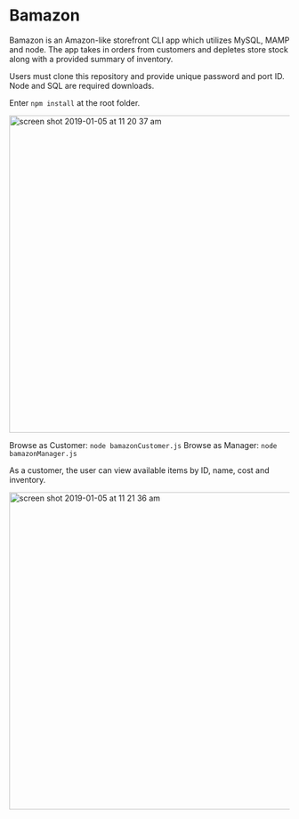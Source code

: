 # Bamazon

Bamazon is an Amazon-like storefront CLI app which utilizes MySQL, MAMP and node. The app takes in orders from customers and depletes store stock along with a provided summary of inventory.

Users must clone this repository and provide unique password and port ID.
Node and SQL are required downloads.

Enter `npm install` at the root folder.

<img width="571" alt="screen shot 2019-01-05 at 11 20 37 am" src="https://user-images.githubusercontent.com/39817046/50727459-c6784400-10e0-11e9-9c2d-9b39852c7268.png">

Browse as Customer: `node bamazonCustomer.js`
Browse as Manager: `node bamazonManager.js`

As a customer, the user can view available items by ID, name, cost and inventory.

<img width="571" alt="screen shot 2019-01-05 at 11 21 36 am" src="https://user-images.githubusercontent.com/39817046/50727478-f6bfe280-10e0-11e9-9b86-52b43f5a4554.png">

